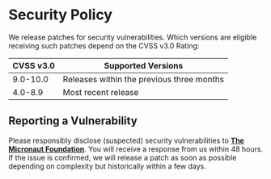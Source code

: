 # Security Policy

We release patches for security vulnerabilities. Which versions are eligible
receiving such patches depend on the CVSS v3.0 Rating:

| CVSS v3.0 | Supported Versions                        |
| --------- | ----------------------------------------- |
| 9.0-10.0  | Releases within the previous three months |
| 4.0-8.9   | Most recent release                       |

## Reporting a Vulnerability

Please responsibly disclose (suspected) security vulnerabilities to
**[The Micronaut Foundation](foundation@micronaut.io)**. You will receive a response from
us within 48 hours. If the issue is confirmed, we will release a patch as soon
as possible depending on complexity but historically within a few days.
